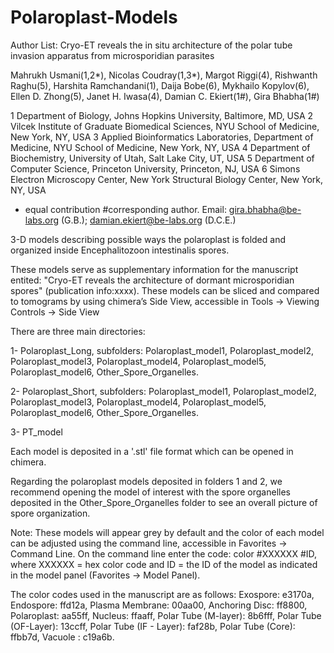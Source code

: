 # Polaroplast-Models

Author List: 
Cryo-ET reveals the in situ architecture of the polar tube invasion apparatus from microsporidian parasites


Mahrukh Usmani(1,2*), Nicolas Coudray(1,3*), Margot Riggi(4), Rishwanth Raghu(5), Harshita Ramchandani(1), Daija Bobe(6), Mykhailo Kopylov(6), Ellen D. Zhong(5), Janet H. Iwasa(4), Damian C. Ekiert(1#), Gira Bhabha(1#) 

1 Department of Biology, Johns Hopkins University, Baltimore, MD, USA
2 Vilcek Institute of Graduate Biomedical Sciences, NYU School of Medicine, New York, NY, USA 
3 Applied Bioinformatics Laboratories, Department of Medicine, NYU School of Medicine, New York, NY, USA
4 Department of Biochemistry, University of Utah, Salt Lake City, UT, USA
5 Department of Computer Science, Princeton University, Princeton, NJ, USA
6 Simons Electron Microscopy Center, New York Structural Biology Center, New York, NY, USA


* equal contribution
#corresponding author. Email: gira.bhabha@be-labs.org (G.B.); damian.ekiert@be-labs.org (D.C.E.)

3-D models describing possible ways the polaroplast is folded and organized inside Encephalitozoon intestinalis spores.

These models serve as supplementary information for the manuscript entited: "Cryo-ET reveals the architecture of dormant microsporidian spores" (publication info:xxxx). These models can be sliced and compared to tomograms by using chimera’s Side View, accessible in Tools -> Viewing Controls -> Side View


There are three main directories:

1- Polaroplast_Long,
    subfolders: Polaroplast_model1,
                Polaroplast_model2,
                Polaroplast_model3,
                Polaroplast_model4,
                Polaroplast_model5,
                Polaroplast_model6,
                Other_Spore_Organelles.
                
2- Polaroplast_Short,
    subfolders: Polaroplast_model1,
                Polaroplast_model2,
                Polaroplast_model3,
                Polaroplast_model4,
                Polaroplast_model5,
                Polaroplast_model6,
                Other_Spore_Organelles.
                
3- PT_model

Each model is deposited in a '.stl' file format which can be opened in chimera.

Regarding the polaroplast models deposited in folders 1 and 2, we recommend opening the model of interest with the spore organelles deposited in the Other_Spore_Organelles folder to see an overall picture of spore organization. 

Note: These models will appear grey by default and the color of each model can be adjusted using the command line, accessible in Favorites -> Command Line. On the command line enter the code: color #XXXXXX #ID, where XXXXXX = hex color code and ID = the ID of the model as indicated in the model panel (Favorites -> Model Panel). 

The color codes used in the manuscript are as follows: 
Exospore: e3170a,
Endospore: ffd12a, 
Plasma Membrane: 00aa00, 
Anchoring Disc: ff8800, 
Polaroplast: aa55ff,
Nucleus: ffaaff, 
Polar Tube (M-layer): 8b6fff,
Polar Tube (OF-Layer): 13ccff,
Polar Tube (IF - Layer): faf28b,
Polar Tube (Core): ffbb7d,
Vacuole : c19a6b. 

